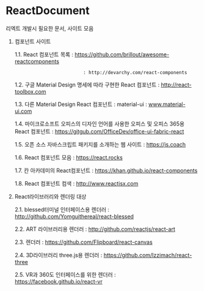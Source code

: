 # ReactDocument
리엑트 개발시 필요한 문서, 사이트 모음

1. 컴포넌트 사이트

	1.1. React 컴포넌트 목록 : https://github.com/brillout/awesome-reactcomponents
	
                                : http://devarchy.com/react-components
                                
	1.2. 구글 Material Design 명세에 따라 구현한 React 컴포넌트 : http://react-toolbox.com
        
	1.3. 다른 Material Design React 컴포넌트 : material-ui : www.material-ui.com
        
	1.4. 마이크로소프트 오피스의 디자인 언어를 사용한 오피스 및 오피스 365용 React 컴포넌트 : https://gitgub.com/OfficeDev/office-ui-fabric-react
        
	1.5. 오픈 소스 자바스크립트 패키지를 소개하는 웹 사이트 : https://js.coach
        
	1.6. React 컴포넌트 모음 : https://react.rocks
        
  	1.7. 칸 아카데미의 React컴포넌트 : https://khan.github.io/react-components
        
  	1.8. React 컴포넌트 컴색 : http://www.reactjsx.com

2. React라이브러리와 렌더링 대상

	2.1. blessed터미널 인터페이스용 렌더러 : http://github.com/Yomguithereal/react-blessed
        
	2.2. ART 라이브러리용 렌더러 : http://github.com/reactjs/react-art
        
	2.3. <canvas> 렌더러 : https://github.com/Flipboard/react-canvas
        
	2.4. 3D라이브러리 three.js용 렌더러 : https://github.com/Izzimach/react-three
        
	2.5. VR과 360도 인터페이스를 위한 렌더러 : https://facebook.github.io/react-vr
	

